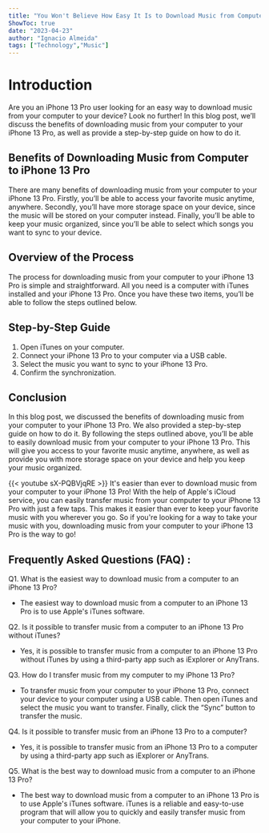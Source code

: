 ```yaml
---
title: "You Won't Believe How Easy It Is to Download Music from Computer to iPhone 13 Pro!"
ShowToc: true 
date: "2023-04-23"
author: "Ignacio Almeida" 
tags: ["Technology","Music"]
---
```

# Introduction
Are you an iPhone 13 Pro user looking for an easy way to download music from your computer to your device? Look no further! In this blog post, we’ll discuss the benefits of downloading music from your computer to your iPhone 13 Pro, as well as provide a step-by-step guide on how to do it. 

## Benefits of Downloading Music from Computer to iPhone 13 Pro
There are many benefits of downloading music from your computer to your iPhone 13 Pro. Firstly, you’ll be able to access your favorite music anytime, anywhere. Secondly, you’ll have more storage space on your device, since the music will be stored on your computer instead. Finally, you’ll be able to keep your music organized, since you’ll be able to select which songs you want to sync to your device.

## Overview of the Process
The process for downloading music from your computer to your iPhone 13 Pro is simple and straightforward. All you need is a computer with iTunes installed and your iPhone 13 Pro. Once you have these two items, you’ll be able to follow the steps outlined below. 

## Step-by-Step Guide
1. Open iTunes on your computer.
2. Connect your iPhone 13 Pro to your computer via a USB cable.
3. Select the music you want to sync to your iPhone 13 Pro.
4. Confirm the synchronization.

## Conclusion
In this blog post, we discussed the benefits of downloading music from your computer to your iPhone 13 Pro. We also provided a step-by-step guide on how to do it. By following the steps outlined above, you’ll be able to easily download music from your computer to your iPhone 13 Pro. This will give you access to your favorite music anytime, anywhere, as well as provide you with more storage space on your device and help you keep your music organized.

{{< youtube sX-PQBVjqRE >}} 
It's easier than ever to download music from your computer to your iPhone 13 Pro! With the help of Apple's iCloud service, you can easily transfer music from your computer to your iPhone 13 Pro with just a few taps. This makes it easier than ever to keep your favorite music with you wherever you go. So if you're looking for a way to take your music with you, downloading music from your computer to your iPhone 13 Pro is the way to go!

## Frequently Asked Questions (FAQ) :
Q1. What is the easiest way to download music from a computer to an iPhone 13 Pro?
- The easiest way to download music from a computer to an iPhone 13 Pro is to use Apple's iTunes software. 

Q2. Is it possible to transfer music from a computer to an iPhone 13 Pro without iTunes?
- Yes, it is possible to transfer music from a computer to an iPhone 13 Pro without iTunes by using a third-party app such as iExplorer or AnyTrans. 

Q3. How do I transfer music from my computer to my iPhone 13 Pro?
- To transfer music from your computer to your iPhone 13 Pro, connect your device to your computer using a USB cable. Then open iTunes and select the music you want to transfer. Finally, click the “Sync” button to transfer the music. 

Q4. Is it possible to transfer music from an iPhone 13 Pro to a computer?
- Yes, it is possible to transfer music from an iPhone 13 Pro to a computer by using a third-party app such as iExplorer or AnyTrans. 

Q5. What is the best way to download music from a computer to an iPhone 13 Pro?
- The best way to download music from a computer to an iPhone 13 Pro is to use Apple's iTunes software. iTunes is a reliable and easy-to-use program that will allow you to quickly and easily transfer music from your computer to your iPhone.



